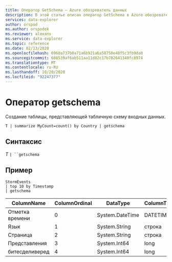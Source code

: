```yaml
---
title: Оператор GetSchema — Azure обозреватель данных
description: В этой статье описан оператор GetSchema в Azure обозреватель данных.
services: data-explorer
author: orspod
ms.author: orspodek
ms.reviewer: alexans
ms.service: data-explorer
ms.topic: reference
ms.date: 02/13/2020
ms.openlocfilehash: 6960a737b0a71a6b921a6a58750e48f5c3fb9da0
ms.sourcegitcommit: 608539af6ab511aa11d82c17b782641340fc8974
ms.translationtype: MT
ms.contentlocale: ru-RU
ms.lasthandoff: 10/20/2020
ms.locfileid: "92247377"
---
```

# <a name="getschema-operator"></a>Оператор getschema 

Создание таблицы, представляющей табличную схему входных данных.

```kusto
T | summarize MyCount=count() by Country | getschema 
```

## <a name="syntax"></a>Синтаксис

*T* `| ``getschema`

## <a name="example"></a>Пример

<!-- csl: https://help.kusto.windows.net:443/Samples -->
```kusto
StormEvents
| top 10 by Timestamp
| getschema
```

|ColumnName|ColumnOrdinal|DataType|ColumnType|
|---|---|---|---|
|Отметка времени|0|System.DateTime|DATETIME|
|Язык|1|System.String|строка|
|Страница|2|System.String|строка|
|Представления|3|System.Int64|long
|битесделиверед|4|System.Int64|long
